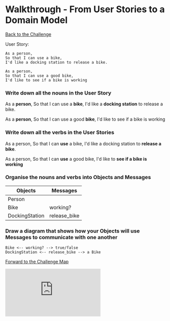 # Walkthrough - From User Stories to a Domain Model

[Back to the Challenge](../2_working_with_user_stories.md)

User Story:

```
As a person,
So that I can use a bike,
I'd like a docking station to release a bike.

As a person,
So that I can use a good bike,
I'd like to see if a bike is working
```

### Write down all the nouns in the User Story

As a **person**,
So that I can use a **bike**,
I'd like a **docking station** to release a bike.

As a **person**,
So that I can use a good **bike**,
I'd like to see if a bike is working

### Write down all the verbs in the User Stories

As a person,
So that I can **use** a bike,
I'd like a docking station to **release a bike**.

As a person,
So that I can **use** a good bike,
I'd like to **see if a bike is working**

### Organise the nouns and verbs into Objects and Messages

Objects  | Messages
------------- | -------------
Person  | 
Bike  | working?
DockingStation | release_bike

### Draw a diagram that shows how your Objects will use Messages to communicate with one another

```
Bike <-- working? --> true/false
DockingStation <-- release_bike --> a Bike
```

[Forward to the Challenge Map](../0_challenge_map.md)


![Tracking pixel](https://githubanalytics.herokuapp.com/course/boris_bikes/walkthroughs/2.md)
